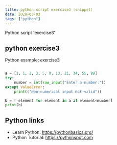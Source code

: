 ```yaml
---
title: python script exercise3 (snippet)
date: 2020-03-03
tags: ["python"]
---
```

Python script 'exercise3'


## python exercise3

Python example: exercise3

```python

a = [1, 1, 2, 3, 5, 8, 13, 21, 34, 55, 89]
try: 
	number = int(raw_input("Enter a number:"))
except ValueError:
	print(("Non-numerical input not valid"))

b = [ element for element in a if element<number]
print(b)

```

## Python links

- Learn Python: https://pythonbasics.org/
- Python Tutorial: https://pythonspot.com
